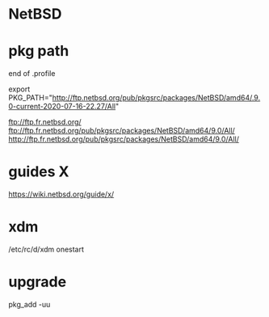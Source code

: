 # NetBSD

# pkg path

end of .profile

export PKG_PATH="http://ftp.netbsd.org/pub/pkgsrc/packages/NetBSD/amd64/.9.0-current-2020-07-16-22.27/All"

ftp://ftp.fr.netbsd.org/
ftp://ftp.fr.netbsd.org/pub/pkgsrc/packages/NetBSD/amd64/9.0/All/
http://ftp.fr.netbsd.org/pub/pkgsrc/packages/NetBSD/amd64/9.0/All/

# guides X
https://wiki.netbsd.org/guide/x/

# xdm
/etc/rc/d/xdm onestart

# upgrade
pkg_add -uu

